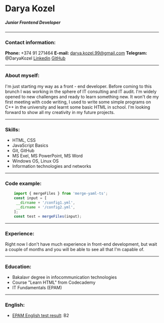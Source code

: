 # Darya Kozel

##### Junior Frontend Developer

---

### Contact information:

**Phone:** +374 91 271464
**E-mail:** <darya.kozel.99@gmail.com>
**Telegram:** @DaryaKozel
[Linkedin](https://www.linkedin.com/in/darya-kozel-2817471b9/)
[GitHub](https://github.com/minki99)

---

### About myself:

I'm just starting my way as a front - end developer. Before coming to this brunch I was working in the sphere of IT consulting and IT audit. I'm widely opened to new challenges and ready to learn something new.
It won't de my first meeting with code writing, I used to write some simple programs on C++ in the university and learnt some basic HTML in school. I'm looking forward to show all my creativity in my future projects.

---

### Skills:

- HTML, CSS
- JavaScript Basics
- Git, GitHub
- MS Exel, MS PowerPoint, MS Word
- Windows OS, Linux OS
- Information technologies and networks
---

### Code example:

```js
    import { mergeFiles } from 'merge-yaml-ts';
    const input = [
     __dirname + '/config1.yml',
     __dirname + '/config2.yml',
    ];
    const test = mergeFiles(input);
```

---
### Experience: 

Right now I don't have much experience in front-end development, but wait a couple of months and you will be able to see all that I'm capable of.

---

### Education:

- Bakalavr degree in infocommunication technologies
- Course "Learn HTML" from Codecademy
- IT Fundamentals (EPAM)

---

### English:

- [EPAM English test result](https://examinator.epam.com/Main/PersonalAssignments/437940): B2

